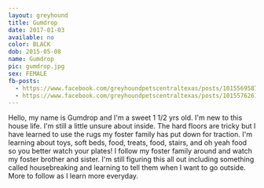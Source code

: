 ```yaml
---
layout: greyhound
title: Gumdrop
date: 2017-01-03
available: no
color: BLACK
dob: 2015-05-08
name: Gumdrop
pic: gumdrop.jpg
sex: FEMALE
fb-posts:
  - https://www.facebook.com/greyhoundpetscentraltexas/posts/10155695876438572:0
  - https://www.facebook.com/greyhoundpetscentraltexas/posts/10155762619113572:0
---
```


Hello, my name is Gumdrop and I'm a sweet 1 1/2 yrs old. I'm new to this house life. I'm still a little unsure about inside. The hard floors are tricky but I have learned to use the rugs my foster family has put down for traction. I'm learning about toys, soft beds, food, treats, food, stairs, and oh yeah food so you better watch your plates! I follow my foster family around and watch my foster brother and sister. I'm still figuring this all out including something called housebreaking and learning to tell them when I want to go outside. More to follow as I learn more everyday.
